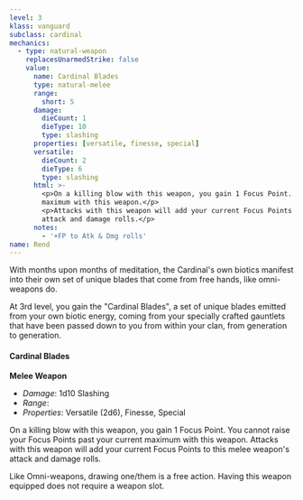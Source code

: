 ```yaml
---
level: 3
klass: vanguard
subclass: cardinal
mechanics:
  - type: natural-weapon
    replacesUnarmedStrike: false
    value:
      name: Cardinal Blades
      type: natural-melee
      range:
        short: 5
      damage:
        dieCount: 1
        dieType: 10
        type: slashing
      properties: [versatile, finesse, special]
      versatile:
        dieCount: 2
        dieType: 6
        type: slashing
      html: >-
        <p>On a killing blow with this weapon, you gain 1 Focus Point. You cannot raise your Focus Points past your current
        maximum with this weapon.</p>
        <p>Attacks with this weapon will add your current Focus Points to this melee weapon's
        attack and damage rolls.</p>
      notes:
        - '+FP to Atk & Dmg rolls'
name: Rend
---
```

With months upon months of meditation, the Cardinal's own biotics manifest into their own set of unique blades
that come from free hands, like omni-weapons do.

At 3rd level, you gain the "Cardinal Blades", a set of unique blades emitted from your own biotic energy, coming from
your specially crafted gauntlets that have been passed down to you from within your clan, from generation to generation.

#### Cardinal Blades

__Melee Weapon__

- _Damage_: 1d10 Slashing
- _Range_: <me-distance length="5" />
- _Properties_: Versatile (2d6), Finesse, Special

On a killing blow with this weapon, you gain 1 Focus Point. You cannot raise your Focus Points past your current
maximum with this weapon. Attacks with this weapon will add your current Focus Points to this melee weapon's
attack and damage rolls.

Like Omni-weapons, drawing one/them is a free action. Having this weapon equipped does not require a weapon slot.

